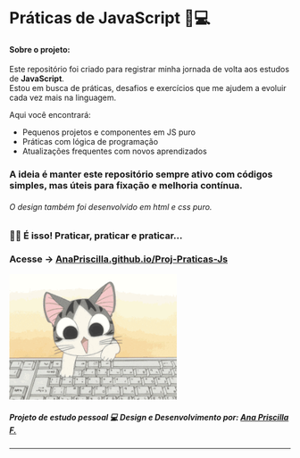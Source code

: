 # Práticas de JavaScript 🧠💻

#### Sobre o projeto:

Este repositório foi criado para registrar minha jornada de volta aos estudos de **JavaScript**.  
Estou em busca de práticas, desafios e exercícios que me ajudem a evoluir cada vez mais na linguagem.

Aqui você encontrará:

- Pequenos projetos e componentes em JS puro
- Práticas com lógica de programação
- Atualizações frequentes com novos aprendizados

### A ideia é manter este repositório sempre ativo com códigos simples, mas úteis para fixação e melhoria contínua.

###### O design também foi desenvolvido em html e css puro. 

### 🐱‍💻 É isso! Praticar, praticar e praticar...

### Acesse → <a href="https://anapriscilla.github.io/Proj-Praticas-Js/">AnaPriscilla.github.io/Proj-Praticas-Js</a>

<img src="./src/assets/gifs/giphy.gif" alt="gatinho programando" width="300" />

##### Projeto de estudo pessoal 💻 Design e Desenvolvimento por: <a href="https://www.linkedin.com/in/anapriscilla/">Ana Priscilla F.</a> 

---
